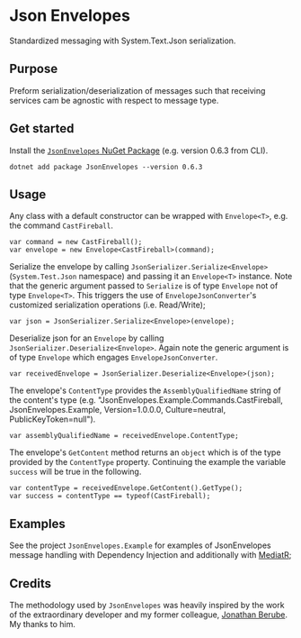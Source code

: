 # Json Envelopes
Standardized messaging with System.Text.Json serialization.

## Purpose
Preform serialization/deserialization of messages such that receiving services cam be agnostic with respect to message type.

## Get started
Install the [`JsonEnvelopes` NuGet Package](https://www.nuget.org/packages/JsonEnvelopes/) (e.g. version 0.6.3 from CLI).

    dotnet add package JsonEnvelopes --version 0.6.3

## Usage
Any class with a default constructor can be wrapped with `Envelope<T>`, e.g. the command `CastFireball`.

    var command = new CastFireball();
    var envelope = new Envelope<CastFireball>(command);

Serialize the envelope by calling `JsonSerializer.Serialize<Envelope>` (`System.Test.Json` namespace) and passing it an `Envelope<T>` instance. Note that the generic argument passed to `Serialize` is of type `Envelope` not of type `Envelope<T>`. This triggers the use of `EnvelopeJsonConverter`'s customized serialization operations (i.e. Read/Write);

    var json = JsonSerializer.Serialize<Envelope>(envelope);

Deserialize json for an `Envelope` by calling `JsonSerializer.Deserialize<Envelope>`. Again note the generic argument is of type `Envelope` which engages `EnvelopeJsonConverter`.

    var receivedEnvelope = JsonSerializer.Deserialize<Envelope>(json);

The envelope's `ContentType` provides the `AssemblyQualifiedName` string of the content's type (e.g. "JsonEnvelopes.Example.Commands.CastFireball, JsonEnvelopes.Example, Version=1.0.0.0, Culture=neutral, PublicKeyToken=null").

    var assemblyQualifiedName = receivedEnvelope.ContentType;

The envelope's `GetContent` method returns an `object` which is of the type provided by the `ContentType` property. Continuing the example the variable `success` will be true in the following.

    var contentType = receivedEnvelope.GetContent().GetType();
    var success = contentType == typeof(CastFireball);

## Examples
See the project `JsonEnvelopes.Example` for examples of JsonEnvelopes message handling with Dependency Injection and additionally with [MediatR](https://github.com/jbogard/MediatR);

## Credits
The methodology used by `JsonEnvelopes` was heavily inspired by the work of the extraordinary developer and my former colleague, [Jonathan Berube](https://github.com/joncloud). My thanks to him.
